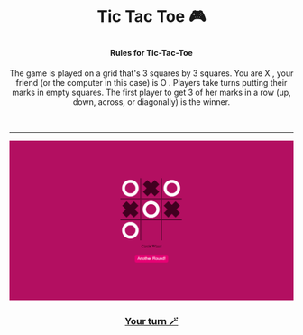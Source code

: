 # <p align="center">Tic Tac Toe 🎮</p>

#### <p align="center">Rules for Tic-Tac-Toe</p>
<p align="center"> The game is played on a grid that's 3 squares by 3 squares. You are X , your friend (or the computer in this case) is O . Players take turns putting their marks in empty squares. The first player to get 3 of her marks in a row (up, down, across, or diagonally) is the winner.</p>
<br/>
<hr/>
<section display="flex">
<img src="image/Screenshot (163).png" />
</section>
<h3 align="center"><a href="https://negar-karimnejad.github.io/rock-paper-scissors/" target="_blank">Your turn 🪄</a></h3>

